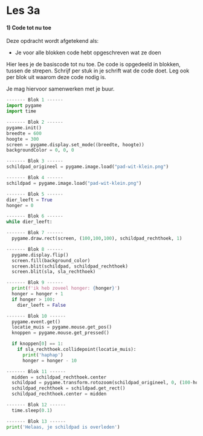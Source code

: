 # Les 3a

#### 1\) Code tot nu toe

Deze opdracht wordt afgetekend als:

* Je voor alle blokken code hebt opgeschreven wat ze doen

Hier lees je de basiscode tot nu toe. De code is opgedeeld in blokken, tussen de strepen. Schrijf per stuk in je schrift wat de code doet. Leg ook per blok uit waarom deze code nodig is. 

Je mag hiervoor samenwerken met je buur.

```python
------- Blok 1 ------
import pygame
import time

------- Blok 2 ------
pygame.init()
breedte = 600
hoogte = 300
screen = pygame.display.set_mode((breedte, hoogte))
backgroundColor = 0, 0, 0

------- Blok 3 ------
schildpad_origineel = pygame.image.load("pad-wit-klein.png")

------- Blok 4 ------
schildpad = pygame.image.load("pad-wit-klein.png")

------- Blok 5 ------
dier_leeft = True
honger = 0

------- Blok 6 ------
while dier_leeft:

------- Blok 7 ------
  pygame.draw.rect(screen, (100,100,100), schildpad_rechthoek, 1)

------- Blok 8 ------
  pygame.display.flip()
  screen.fill(background_color)
  screen.blit(schildpad, schildpad_rechthoek)
  screen.blit(sla, sla_rechthoek)

------- Blok 9 ------
  print(f'ik heb zoveel honger: {honger}')
  honger = honger + 1
  if honger > 100:
    dier_leeft = False

------- Blok 10 ------
  pygame.event.get()
  locatie_muis = pygame.mouse.get_pos()
  knoppen = pygame.mouse.get_pressed()

  if knoppen[0] == 1:
    if sla_rechthoek.collidepoint(locatie_muis):
      print('haphap')
      honger = honger - 10

------- Blok 11 ------
  midden = schildpad_rechthoek.center
  schildpad = pygame.transform.rotozoom(schildpad_origineel, 0, (100-honger)/100)
  schildpad_rechthoek = schildpad.get_rect()
  schildpad_rechthoek.center = midden

------- Blok 12 ------
  time.sleep(0.1)

------- Blok 13 ------
print('Helaas, je schildpad is overleden')
```



